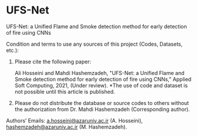 # UFS-Net
UFS-Net: a Unified Flame and Smoke detection method for early detection of fire using CNNs

Condition and terms to use any sources of this project (Codes, Datasets, etc.):
1) Please cite the following paper:
    
   Ali Hosseini and Mahdi Hashemzadeh, "UFS-Net: a Unified Flame and Smoke detection method for early detection of fire using CNNs," Applied Soft Computing, 2021, (Under review).
*The use of code and dataset is not possible until this article is published.
2) Please do not distribute the database or source codes to others without the authorization from Dr. Mahdi Hashemzadeh (Corresponding author).

Authors’ Emails: a.hosseini@azaruniv.ac.ir (A. Hosseini), hashemzadeh@azaruniv.ac.ir (M. Hashemzadeh).
